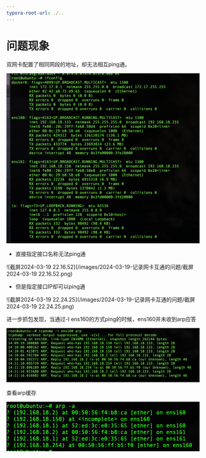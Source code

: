 ```yaml
---
typora-root-url: ./..
---
```


# 问题现象

双网卡配置了相同网段的地址，却无法相互ping通。

<img src="/images/2024-03-19/截屏2024-03-19 22.13.59.png" alt="截屏2024-03-19 22.13.59"  />



- 直接指定接口名称无法ping通

![截屏2024-03-19 22.16.52](/images/2024-03-19-记录网卡互通的问题/截屏2024-03-19 22.16.52.png)



- 但是指定接口IP却可以ping通

![截屏2024-03-19 22.24.25](/images/2024-03-19-记录网卡互通的问题/截屏2024-03-19 22.24.25.png)

进一步抓包发现，当通过-I ens160的方式ping的时候，ens160并未收到arp应答

![image-20240320221520150](/images/2024-03-19-记录网卡互通的问题/image-20240320221520150.png)

查看arp缓存

![image-20240320222735695](/images/2024-03-19-记录网卡互通的问题/image-20240320222735695.png)